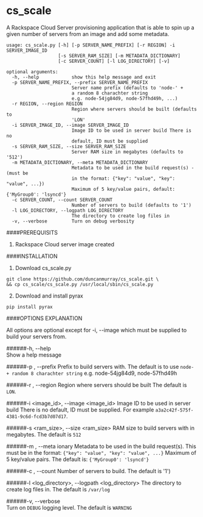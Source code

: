 cs_scale
=========

A Rackspace Cloud Server provisioning application that is able to spin up a given number of servers from an image and add some metadata.


```
usage: cs_scale.py [-h] [-p SERVER_NAME_PREFIX] [-r REGION] -i SERVER_IMAGE_ID
                   [-s SERVER_RAM_SIZE] [-m METADATA_DICTIONARY]
                   [-c SERVER_COUNT] [-l LOG_DIRECTORY] [-v]

optional arguments:
  -h, --help            show this help message and exit
  -p SERVER_NAME_PREFIX, --prefix SERVER_NAME_PREFIX
                        Server name prefix (defaults to 'node-' +
                        a random 8 charachter string
                        e.g. node-54jg84d9, node-57fhd49h, ...)
  -r REGION, --region REGION
                        Region where servers should be built (defaults to
                        'LON'
  -i SERVER_IMAGE_ID, --image SERVER_IMAGE_ID
                        Image ID to be used in server build There is no
                        default, ID must be supplied
  -s SERVER_RAM_SIZE, --size SERVER_RAM_SIZE
                        Server RAM size in megabytes (defaults to '512')
  -m METADATA_DICTIONARY, --meta METADATA_DICTIONARY
                        Metadata to be used in the build request(s) - (must be
                        in the format: {"key": "value", "key": "value", ...})
                        Maximum of 5 key/value pairs, default: {'MyGroup0': 'lsyncd'}
  -c SERVER_COUNT, --count SERVER_COUNT
                        Number of servers to build (defaults to '1')
  -l LOG_DIRECTORY, --logpath LOG_DIRECTORY
                        The directory to create log files in
  -v, --verbose         Turn on debug verbosity
```

####PREREQUISITS

1. Rackspace Cloud server image created

####INSTALLATION

1. Download cs_scale.py
```
git clone https://github.com/duncanmurray/cs_scale.git \
&& cp cs_scale/cs_scale.py /usr/local/sbin/cs_scale.py
```

2. Download and install pyrax
```
pip install pyrax
```

####OPTIONS EXPLANATION

All options are optional except for -i, --image which must be supplied to build your servers from.

######-h, --help            
Show a help message

######-p <prefix>, --prefix <prefix>
Prefix to build servers with. The default is to use `node- + random 8 charachter string` e.g. node-54jg84d9, node-57fhd49h

######-r <region>, --region <region>
Region where servers should be built The default is `LON`.

######-i <image_id>, --image <image_id>
Image ID to be used in server build There is no default, ID must be supplied. For example `a3a2c42f-575f-4381-9c6d-fcd3b7d07d17`.

######-s <ram_size>, --size <ram_size>
RAM size to build servers with in megabytes. The default is `512`

######-m <dictionary>, --meta <dict>ionary
Metadata to be used in the build request(s). This must be in the format: `{"key": "value", "key": "value", ...}` Maximum of 5 key/value pairs. The default is: `{'MyGroup0': 'lsyncd'}`

######-c <integer>, --count <integer>
Number of servers to build. The default is '1')

######-l <log_directory>, --logpath <log_directory>
The directory to create log files in. The default is `/var/log`

######-v, --verbose         
Turn on `DEBUG` logging level. The default is `WARNING`
